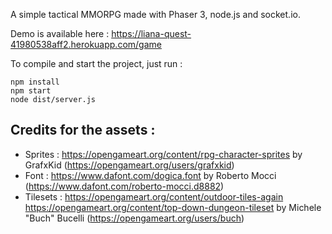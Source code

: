 A simple tactical MMORPG made with Phaser 3, node.js and socket.io.

Demo is available here : https://liana-quest-41980538aff2.herokuapp.com/game

To compile and start the project, just run :

```
npm install
npm start
node dist/server.js
```

## Credits for the assets :

- Sprites :
  https://opengameart.org/content/rpg-character-sprites
  by GrafxKid (https://opengameart.org/users/grafxkid)
- Font :
  https://www.dafont.com/dogica.font
  by Roberto Mocci (https://www.dafont.com/roberto-mocci.d8882)
- Tilesets :
  https://opengameart.org/content/outdoor-tiles-again
  https://opengameart.org/content/top-down-dungeon-tileset
  by Michele "Buch" Bucelli (https://opengameart.org/users/buch)
